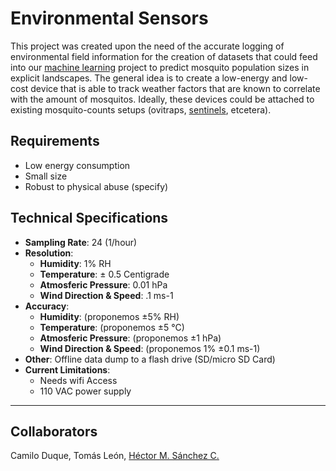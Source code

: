# Environmental Sensors

This project was created upon the need of the accurate logging of environmental field information for the creation of datasets that could feed into our [machine learning](./MachineLearning.html) project to predict mosquito population sizes in explicit landscapes. The general idea is to create a low-energy and low-cost device that is able to track weather factors that are known to correlate with the amount of mosquitos. Ideally, these devices could be attached to existing mosquito-counts setups (ovitraps, [sentinels](https://www.bg-sentinel.com/), etcetera).

## Requirements

* Low energy consumption
* Small size
* Robust to physical abuse (specify)

## Technical Specifications

* __Sampling Rate__: 24 (1/hour)
* __Resolution__:
  * __Humidity__: 1% RH
  * __Temperature__: ± 0.5 Centigrade
  * __Atmosferic Pressure__: 0.01 hPa
  * __Wind Direction & Speed__: .1 ms-1
* __Accuracy__:
  * __Humidity__: (proponemos ±5% RH)
  * __Temperature__: (proponemos ±5 °C)
  * __Atmosferic Pressure__: (proponemos ±1 hPa)
  * __Wind Direction & Speed__: (proponemos  1% ±0.1 ms-1)
* __Other__: Offline data dump to a flash drive (SD/micro SD Card)
* __Current Limitations__:
  * Needs wifi Access
  * 110 VAC power supply

<hr>

## Collaborators

Camilo Duque, Tomás León, <a href="https://chipdelmal.github.io/">Héctor M. Sánchez C.</a>

<!--
La idea que traemos el desarrollo de micro estaciones basadas en IoT de bajo costo para medición de variables ambientales (tales como humedad, temperatura, presión atmosférica, entre otras), las cuales tengan conectividad vía wifi para el almacenamiento de datos en la nube. Los usos potenciales de estas estaciones son variados y creo que pueden adecuarse al trabajo que ustedes desarrollan, ya que al ser de bajo costo y reducido tamaño, pueden instalarse en lugares urbanos que pueden ir cambiando en el tiempo según el interés del estudio que se este realizando, siendo la única limitante que haya acceso a internet wifi, lo cual, según me comentaste, es coincidente con algunos de los estudios que ustedes desarrollan.

Me gustaría que ustedes como usuarios que requieren la tecnología que estamos trabajando, tomen la iniciativa de los pasos a seguir, sin embargo y a reserva de lo que puedan proponer, sugiero nos compartan las especificaciones de las mediciones que ustedes necesitan, que variables, resolución, rangos, frecuencia de medición, entre otras características, con lo cual nosotros podremos adelantar requerimientos de diseño.-->
